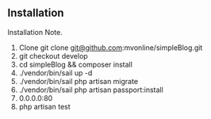 
## Installation

Installation Note.
1. Clone git clone git@github.com:mvonline/simpleBlog.git
1. git checkout develop
1. cd simpleBlog && composer install
1. ./vendor/bin/sail up -d
1. ./vendor/bin/sail php artisan migrate
1. ./vendor/bin/sail php artisan passport:install
1. 0.0.0.0:80
1. php artisan test
